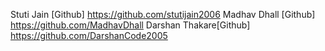 Stuti Jain [Github] https://github.com/stutijain2006
Madhav Dhall [Github] https://github.com/MadhavDhall
Darshan Thakare[Github] https://github.com/DarshanCode2005
